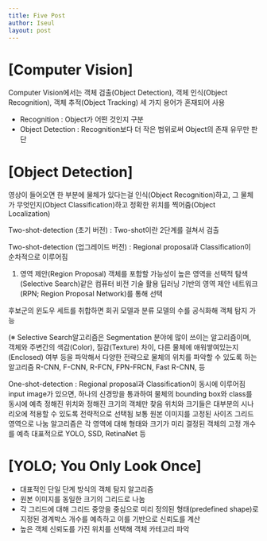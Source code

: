 ```yaml
---
title: Five Post
author: Iseul
layout: post
---
```


# [Computer Vision]

Computer Vision에서는 객체 검출(Object Detection), 객체 인식(Object Recognition), 객체 추적(Object Tracking) 세 가지 용어가 혼재되어 사용

* Recognition : Object가 어떤 것인지 구분
* Object Detection : Recognition보다 더 작은 범위로써 Object의 존재 유무만 판단

# [Object Detection]

영상이 들어오면 한 부분에 물체가 있다는걸 인식(Object Recognition)하고, 그 물체가 무엇인지(Object Classification)하고 정확한 위치를 찍어줌(Object Localization)

Two-shot-detection (초기 버전) : Two-shot이란 2단계를 걸쳐서 검출

Two-shot-detection (업그레이드 버전) : Regional proposal과 Classification이 순차적으로 이루어짐
1. 영역 제안(Region Proposal)
 객체를 포함할 가능성이 높은 영역을 선택적 탐색(Selective Search)같은 컴퓨터 비전 기술 활용
 딥러닝 기반의 영역 제안 네트워크(RPN; Region Proposal Network)를 통해 선택

후보군의 윈도우 세트를 취합하면 회귀 모델과 분류 모델의 수를 공식화해 객체 탐지 가능

(※ Selective Search알고리즘은 Segmentation 분야에 많이 쓰이는 알고리즘이며, 객체와 주변간의 색감(Color), 질감(Texture) 차이, 다른 물체에 애워쌓여있는지(Enclosed) 여부 등을 파악해서 다양한 전략으로 물체의 위치를 파악할 수 있도록 하는 알고리즘
R-CNN, F-CNN, R-FCN, FPN-FRCN, Fast R-CNN, 등

One-shot-detection : Regional proposal과 Classification이 동시에 이루어짐
input image가 있으면, 하나의 신경망을 통과하여 물체의 bounding box와 class를 동시에 예측
정해진 위치와 정해진 크기의 객체만 찾음
위치와 크기들은 대부분의 시나리오에 적용할 수 있도록 전략적으로 선택됨
보통 원본 이미지를 고정된 사이즈 그리드 영역으로 나눔
알고리즘은 각 영역에 대해 형태와 크기가 미리 결정된 객체의 고정 개수를 예측
대표적으로 YOLO, SSD, RetinaNet 등

# [YOLO; You Only Look Once]
 * 대표적인 단일 단계 방식의 객체 탐지 알고리즘
 * 원본 이미지를 동일한 크기의 그리드로 나눔
 * 각 그리드에 대해 그리드 중앙을 중심으로 미리 정의된 형태(predefined shape)로 지정된 경계박스 개수를 예측하고 이를 기반으로 신뢰도를 계산
 * 높은 객체 신뢰도를 가진 위치를 선택해 객체 카테고리 파악
